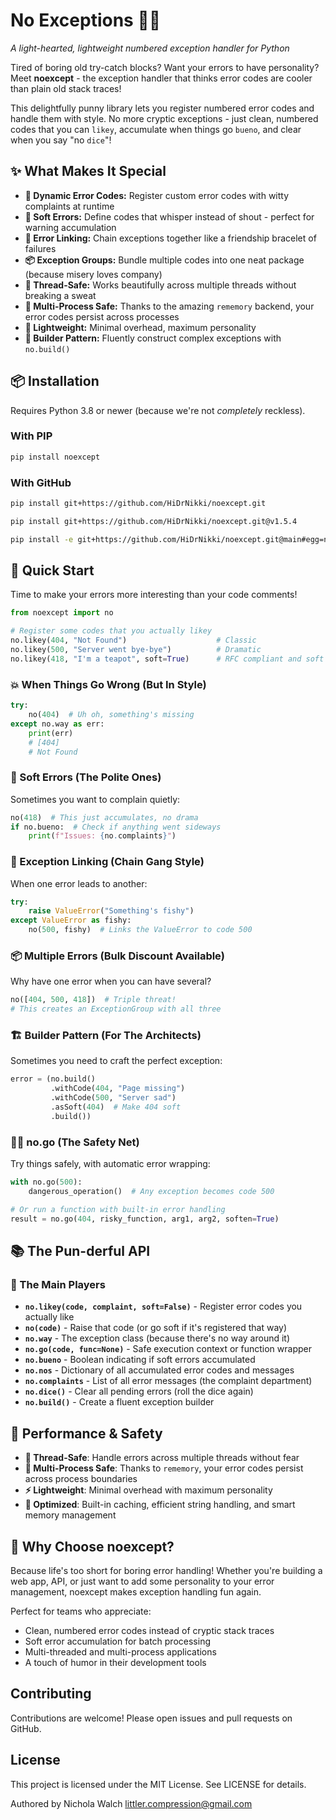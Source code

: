# No Exceptions 🚫💥

*A light-hearted, lightweight numbered exception handler for Python*

Tired of boring old try-catch blocks? Want your errors to have personality? Meet **noexcept** - the exception handler that thinks error codes are cooler than plain old stack traces! 

This delightfully punny library lets you register numbered error codes and handle them with style. No more cryptic exceptions - just clean, numbered codes that you can `likey`, accumulate when things go `bueno`, and clear when you say "no `dice`"!

## ✨ What Makes It Special

* **📝 Dynamic Error Codes:** Register custom error codes with witty complaints at runtime
* **🤫 Soft Errors:** Define codes that whisper instead of shout - perfect for warning accumulation  
* **🔗 Error Linking:** Chain exceptions together like a friendship bracelet of failures
* **📦 Exception Groups:** Bundle multiple codes into one neat package (because misery loves company)
* **🧵 Thread-Safe:** Works beautifully across multiple threads without breaking a sweat
* **🚀 Multi-Process Safe:** Thanks to the amazing `rememory` backend, your error codes persist across processes
* **🎯 Lightweight:** Minimal overhead, maximum personality
* **🔧 Builder Pattern:** Fluently construct complex exceptions with `no.build()`

## 📦 Installation

Requires Python 3.8 or newer (because we're not *completely* reckless).

### With PIP

```bash
pip install noexcept
```

### With GitHub

```bash
pip install git+https://github.com/HiDrNikki/noexcept.git

pip install git+https://github.com/HiDrNikki/noexcept.git@v1.5.4

pip install -e git+https://github.com/HiDrNikki/noexcept.git@main#egg=noexcept
```

## 🚀 Quick Start

Time to make your errors more interesting than your code comments!

```python
from noexcept import no

# Register some codes that you actually likey 
no.likey(404, "Not Found")                    # Classic 
no.likey(500, "Server went bye-bye")          # Dramatic
no.likey(418, "I'm a teapot", soft=True)      # RFC compliant and soft
```

### 💥 When Things Go Wrong (But In Style)

```python
try:
    no(404)  # Uh oh, something's missing
except no.way as err:
    print(err)
    # [404]
    # Not Found
```

### 🤫 Soft Errors (The Polite Ones)

Sometimes you want to complain quietly:

```python
no(418)  # This just accumulates, no drama
if no.bueno:  # Check if anything went sideways
    print(f"Issues: {no.complaints}")
```

### 🔗 Exception Linking (Chain Gang Style)

When one error leads to another:

```python
try:
    raise ValueError("Something's fishy")
except ValueError as fishy:
    no(500, fishy)  # Links the ValueError to code 500
```

### 📦 Multiple Errors (Bulk Discount Available)

Why have one error when you can have several?

```python
no([404, 500, 418])  # Triple threat!
# This creates an ExceptionGroup with all three
```

### 🏗️ Builder Pattern (For The Architects)

Sometimes you need to craft the perfect exception:

```python
error = (no.build()
         .withCode(404, "Page missing") 
         .withCode(500, "Server sad")
         .asSoft(404)  # Make 404 soft
         .build())
```
### 🏃‍♂️ no.go (The Safety Net)

Try things safely, with automatic error wrapping:

```python
with no.go(500):
    dangerous_operation()  # Any exception becomes code 500

# Or run a function with built-in error handling
result = no.go(404, risky_function, arg1, arg2, soften=True)
```

## 📚 The Pun-derful API

### 🎯 The Main Players

- **`no.likey(code, complaint, soft=False)`** - Register error codes you actually like
- **`no(code)`** - Raise that code (or go soft if it's registered that way)
- **`no.way`** - The exception class (because there's no way around it)
- **`no.go(code, func=None)`** - Safe execution context or function wrapper  
- **`no.bueno`** - Boolean indicating if soft errors accumulated
- **`no.nos`** - Dictionary of all accumulated error codes and messages
- **`no.complaints`** - List of all error messages (the complaint department)
- **`no.dice()`** - Clear all pending errors (roll the dice again)
- **`no.build()`** - Create a fluent exception builder

## 🚀 Performance & Safety

- **🧵 Thread-Safe**: Handle errors across multiple threads without fear
- **🔄 Multi-Process Safe**: Thanks to `rememory`, your error codes persist across process boundaries  
- **⚡ Lightweight**: Minimal overhead with maximum personality
- **🔧 Optimized**: Built-in caching, efficient string handling, and smart memory management

## 🤝 Why Choose noexcept?

Because life's too short for boring error handling! Whether you're building a web app, API, or just want to add some personality to your error management, noexcept makes exception handling fun again.

Perfect for teams who appreciate:
- Clean, numbered error codes instead of cryptic stack traces
- Soft error accumulation for batch processing  
- Multi-threaded and multi-process applications
- A touch of humor in their development tools

## Contributing

Contributions are welcome! Please open issues and pull requests on GitHub.

## License

This project is licensed under the MIT License. See LICENSE for details.

Authored by Nichola Walch [littler.compression@gmail.com](mailto:littler.compression@gmail.com)
